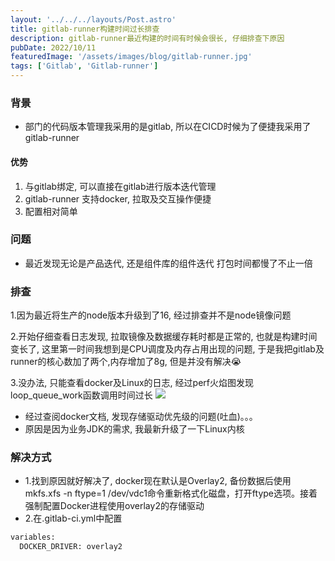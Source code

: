```yaml
---
layout: '../../../layouts/Post.astro'
title: gitlab-runner构建时间过长排查
description: gitlab-runner最近构建的时间有时候会很长, 仔细排查下原因
pubDate: 2022/10/11
featuredImage: '/assets/images/blog/gitlab-runner.jpg'
tags: ['Gitlab', 'Gitlab-runner']
---
```


### 背景

- 部门的代码版本管理我采用的是gitlab, 所以在CICD时候为了便捷我采用了gitlab-runner

#### 优势

1. 与gitlab绑定, 可以直接在gitlab进行版本迭代管理
2. gitlab-runner 支持docker, 拉取及交互操作便捷
3. 配置相对简单

### 问题

- 最近发现无论是产品迭代, 还是组件库的组件迭代 打包时间都慢了不止一倍

### 排查

1.因为最近将生产的node版本升级到了16, 经过排查并不是node镜像问题

2.开始仔细查看日志发现, 拉取镜像及数据缓存耗时都是正常的, 也就是构建时间变长了, 这里第一时间我想到是CPU调度及内存占用出现的问题, 于是我把gitlab及runner的核心数加了两个,内存增加了8g, 但是并没有解决😭

3.没办法, 只能查看docker及Linux的日志, 经过perf火焰图发现loop_queue_work函数调用时间过长
<img src='/assets/images/blog/fire.jpg' />

- 经过查阅docker文档, 发现存储驱动优先级的问题(吐血)。。。
- 原因是因为业务JDK的需求, 我最新升级了一下Linux内核

### 解决方式

- 1.找到原因就好解决了, docker现在默认是Overlay2, 备份数据后使用mkfs.xfs -n ftype=1 /dev/vdc1命令重新格式化磁盘，打开ftype选项。接着强制配置Docker进程使用overlay2的存储驱动
- 2.在.gitlab-ci.yml中配置

```sh
variables:
  DOCKER_DRIVER: overlay2
```

